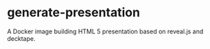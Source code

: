 # generate-presentation
A Docker image building HTML 5 presentation based on reveal.js and decktape.
